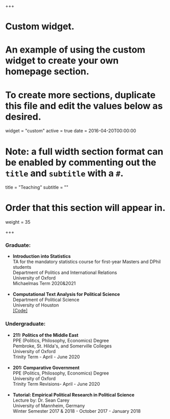 
+++
# Custom widget.
# An example of using the custom widget to create your own homepage section.
# To create more sections, duplicate this file and edit the values below as desired.
widget = "custom"
active = true
date = 2016-04-20T00:00:00

# Note: a full width section format can be enabled by commenting out the `title` and `subtitle` with a `#`.
title = "Teaching"
subtitle = ""

# Order that this section will appear in.
weight = 35

+++
### Graduate:<br/>
- **Introduction into Statistics**<br/> TA for the mandatory statistics course for first-year Masters and DPhil students <br/> Department of Politics and International Relations<br/> University of Oxford <br/> Michaelmas Term 2020&2021<br/> <br/> 
- **Computational Text Analysis for Political Science**  <br/> Department of Political Science <br/> University of Houston <br/> [[Code]](https://github.com/aelshehawy/Basics-of-Text-Analysis-for-Political-Science)




### Undergraduate:<br/>
- **211: Politics of the Middle East**  <br/>  PPE (Politics, Philosophy, Economics) Degree<br/> Pembroke, St. Hilda's, and Somerville Colleges<br/> University of Oxford <br/> Trinity Term - April - June 2020<br/> <br/> 
- **201: Comparative Government**   <br/>  PPE (Politics, Philosophy, Economics) Degree <br/> University of Oxford <br/> Trinity Term Revisions- April - June 2020<br/> <br/> 
- **Tutorial: Empirical Political Research in Political Science**   <br/> Lecture by: Dr. Sean Carey<br/>  University of Mannheim, Germany<br/>Winter Semester 2017 & 2018 - October 2017 - January 2018 





